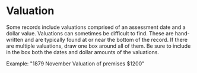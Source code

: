 # Valuation  

Some records include valuations comprised of an assessment date and a dollar value. Valuations can sometimes be difficult to find. These are hand-written and are typically found at or near the bottom of the record. If there are multiple valuations, draw one box around all of them. Be sure to include in the box both the dates and dollar amounts of the valuations.  

Example: "1879 November Valuation of premises $1200"  
